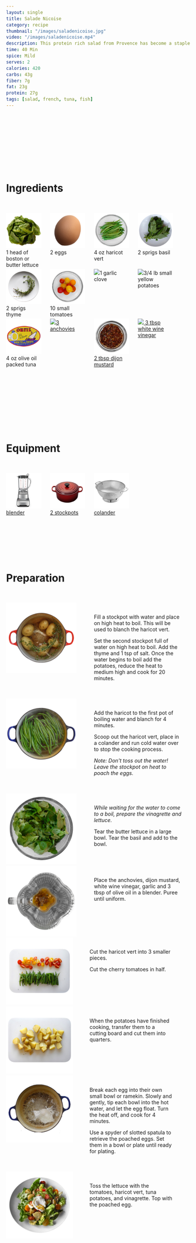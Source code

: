 ```yaml
---
layout: single
title: Salade Nicoise
category: recipe
thumbnail: "/images/saladenicoise.jpg"
video: "/images/saladenicoise.mp4"
description: This protein rich salad from Provence has become a staple of brasseries all over France. Made with Spanish oil cured tuna, French anchovies, a soft boiled egg and a tangy vinaigrette- we've pumped up the flavor in this classic French dish. 
time: 40 Min
spice: Mild
serves: 2
calories: 420
carbs: 43g
fiber: 7g
fat: 23g
protein: 27g
tags: [salad, french, tuna, fish]
---
```



<div id= "ingredienthdr">
<h1>Ingredients</h1>
</div>

<div id="ingredients">
<div id="ingredientone"><img src="/images/bostonlettuce.jpeg"/> 1 head of boston or butter lettuce </div>
<div id="ingredienttwo"><img src="/images/egg.jpeg"/>2 eggs</div>
<div id="ingredienttwo"><img src="/images/haricotvert.jpeg"/>4 oz haricot vert</div>
<div id="ingredientfour"><img src="/images/basil.jpeg"/>2 sprigs basil</div>
</div>

<div id="ingredients">
<div id="ingredientone"><img src="/images/thyme.jpeg"/>2 sprigs thyme</div>
<div id="ingredienttwo"><img src="/images/cherrytomatoes.jpeg"/>10 small tomatoes</div>
<div id="ingredientthree"><img src="/images/1garlic.jpeg"/>1 garlic clove</div>
<div id="ingredientfour"><img src="/images/smallpotatoes.jpeg"/>3/4 lb small yellow potatoes</div>
</div>

<div id="ingredients">
<div id="ingredientone"><img src="/images/bonitotuna.jpeg"/>4 oz olive oil packed tuna</div>
<div id="ingredienttwo"><a href=""><img src="/images/3anchovies.jpeg"/>3 anchovies</a></div>
<div id="ingredientthree"><a href=""><img src="/images/dijon.jpeg"/>2 tbsp dijon mustard</a></div>
<div id="ingredientfour"><a href=""><img src="/images/whitewinevin.jpeg"/> 3 tbsp white wine vinegar</a></div>
</div>

<div id= "equipmenthdr">
<h1>Equipment</h1>
</div>

<div id="equipment">
<div id="equipmentone"><a href=""><img src="/images/blender.jpeg"/>blender </a></div>
<div id="equipmenttwo"><a href=""><img src="/images/stockpot.jpeg"/>2 stockpots </a></div>
<div id="equipmentthree"><a href=""><img src="/images/colander.jpeg"/>colander </a></div>
</div>

<div id="preparation">
<h1>Preparation</h1>
</div>

<div id="instruction">
<div id="image"><img src="/images/saladenicoise1.jpeg"/> </div>
<div id="step">Fill a stockpot with water and place on high heat to boil. This will be used to blanch the haricot vert.
<p>Set the second stockpot full of water on high heat to boil. Add the thyme and 1 tsp of salt. Once the water begins to boil add the potatoes, reduce the heat to medium high and cook for 20 minutes.</p></div>
</div>

<div id="instruction">
<div id="image"><img src="/images/saladenicoise2.jpeg"/> </div>
<div id="step">Add the haricot to the first pot of boiling water and blanch for 4 minutes.
<p>Scoop out the haricot vert, place in a colander and run cold water over to stop the cooking process. </p>
<p><i>Note: Don't toss out the water! Leave the stockpot on heat to poach the eggs.</i></p></div>
</div>

<div id="instruction">
<div id="image"><img src="/images/saladenicoise3.jpeg"/> </div>
<div id="step"> <i> While waiting for the water to come to a boil, prepare the vinagrette and lettuce. </i>
<p>Tear the butter lettuce in a large bowl. Tear the basil and add to the bowl.</p></div>
</div>

<div id="instruction">
<div id="image"><img src="/images/saladenicoise4.jpeg"/> </div>
<div id="step">Place the anchovies, dijon mustard, white wine vinegar, garlic and 3 tbsp of olive oil in a blender. Puree until uniform. </div>

<div id="instruction">
<div id="image"><img src="/images/saladenicoise5.jpeg"/> </div>
<div id="step">Cut the haricot vert into 3 smaller pieces. 
<p>Cut the cherry tomatoes in half.</p></div>
</div>

<div id="instruction">
<div id="image"><img src="/images/saladenicoise6.jpeg"/> </div>
<div id="step">When the potatoes have finished cooking, transfer them to a cutting board and cut them into quarters.</div>
</div>

<div id="instruction">
<div id="image"><img src="/images/saladenicoise7.jpeg"/> </div>
<div id="step">Break each egg into their own small bowl or ramekin. Slowly and gently, tip each bowl into the hot water, and let the egg float. Turn the heat off, and cook for 4 minutes.
<p>Use a spyder of slotted spatula to retrieve the poached eggs. Set them in a bowl or plate until ready for plating.</p></div>
</div>

<div id="instruction">
<div id="image"><img src="/images/saladenicoise8.jpeg"/> </div>
<div id="step">Toss the lettuce with the tomatoes, haricot vert, tuna potatoes, and vinagrette. Top with the poached egg.</div>
</div>


<style>
#backgroundvideo {
  width: 100%;
}
  
#banner__video {
    }

#overlay {
 }

#recipedetails { width: 100%; display:inline-block; float: left;}
#time { width: 30%; float: left; margin-left: 5%}
#spice { width: 30%; float: left;}
#serves { width 30%; float: left; margin-left: 5%;}
.clear {clear:both;}

#spacer {padding-top:50px;}

#nutrition { width: 100%; display:inline-block;}
#calories { width: 18%; float: left; margin-left: 5%;}
#carbs { width: 18%; float: left; margin-left: 0%;}
#fiber { width: 18%; float: left; margin-left: 0%;}
#fat { width: 18%; float: left; margin-left: 0%;}
#protein { width: 18%; float: left; margin-right:5%;}
.clear {clear:both;}

#ingredienthdr { margin-top:200px; margin-bottom: 50px; font-family: $serif;}

#ingredients { width: 95%; display:inline-block;}
#ingredientone { width: 20%; float:left;}
#ingredienttwo { width: 20%; float:left; margin-left: 5%;}
#ingredientthree { width:20%; float:left; margin-left: 5%;}
#ingredientfour { width:20%; float:left; margin-left: 5%;}
.clear {clear:both;}

#equipmenthdr { margin-top:200px; margin-bottom:50px; font-family: $serif;}

#equipment { width: 95%; display:inline-block;}
#equipmentone { width: 20%; float:left;}
#equipmenttwo { width: 20%; float:left; margin-left: 5%;}
#equipmentthree { width:20%; float:left; margin-left: 5%;}
#equipmentfour { width:20%; float:left; margin-left: 5%;}
.clear {clear:both;}

#preparation { margin-top: 150px; margin-bottom: 50px; font-family: $serif;}

#instruction { width:95%; display:inline-block;}
#image { width: 40%; float:left;}
#step { width: 50%; float:right; margin-top: 30px; margin-bottom: 30px;}
.clear {clear:both;}
</style>
